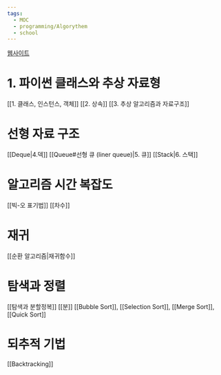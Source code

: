 ```yaml
---
tags:
  - MOC
  - programming/Algorythem
  - school
---
```

[웹사이트](https://codingalzi.github.io/algopy/intro.html)
# 1. 파이썬 클래스와 추상 자료형
[[1. 클래스, 인스턴스, 객체]]
[[2. 상속]]
[[3. 추상 알고리즘과 자료구조]]
# 선형 자료 구조
[[Deque|4.덱]]
[[Queue#선형 큐 (liner queue)|5. 큐]]
[[Stack|6. 스택]]
# 알고리즘 시간 복잡도
[[빅-오 표기법]]
[[차수]]
# 재귀
[[순환 알고리즘|재귀함수]]
# 탐색과 정렬
[[탐색과 분할정복]]
[[분]]
[[Bubble Sort]], [[Selection Sort]], [[Merge Sort]], [[Quick Sort]]
# 되추적 기법
[[Backtracking]]